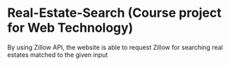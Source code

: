 Real-Estate-Search (Course project for Web Technology)
==================

By using Zillow API, the website is able to request Zillow for searching real estates matched to the given input
